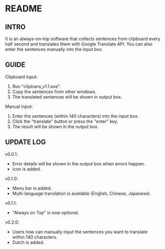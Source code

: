 # README

## INTRO

It is an always-on-top software that collects sentences from clipboard every half second and translates them with Google Translate API. You can also enter the sentences manually into the input box. 

## GUIDE

Clipboard input:
1. Run "cliptrans_v1.1.exe".
2. Copy the sentences from other windows.
3. The translated sentences will be shown in output box. 

Manual input:
1. Enter the sentences (within 140 characters) into the input box.
2. Click the "translate" button or press the "enter" key.
3. The result will be shown in the output box.

## UPDATE LOG

v0.0.1: 
- Error details will be shown in the output box when errors happen. 
- icon is added. 

v0.1.0: 
- Menu bar is added. 
- Multi-language translation is available (English, Chinese, Japanese).

v0.1.1: 
- "Always on Top" is now optional.

v0.2.0: 
- Users now can manually input the sentences you want to translate within 140 characters.
- Dutch is added. 